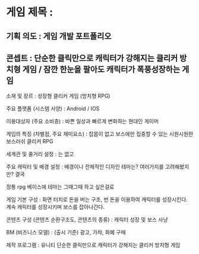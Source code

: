 # 게임 제목 :
## 기획 의도 : 게임 개발 포트폴리오
## 콘셉트 : 단순한 클릭만으로 캐릭터가 강해지는 클리커 방치형 게임 / 잠깐 한눈을 팔아도 캐릭터가 폭풍성장하는 게임
 소재 및 장르 : 성장형 클리커 게임 (방치형 RPG) </br>
 
 주요 플랫폼 (시스템 사양) : Android / IOS</br>
 
이용대상자 (주요 소비층) : 바쁜 일상과 빠르게 변화하는 현대인 게이머</br>

게임의 특징 (차별점, 주요 재미요소) : 잡몹이 없고 보스에만 집중할 수 있는 시원시원한 보스러쉬 클리커 RPG</br>

세계관 및 줄거리 설정 : 는 없고</br>

주요 캐릭터 및 배경 설정 : 배경이나 전체적인 디자인 테마는? 여러가지를 고려해봤지만? 결국</br>

정통 rpg 베이스에 테마는 그때그때 하고 싶은걸로</br>

게임 기본 구성 : 화면 터치로 돈을 버는 구조, 번 돈을 이용하여 캐릭터를 성장시킨다. 계속 캐릭터를 성장시키며 보스를 잡아나간다.</br>

콘텐츠 구성 (콘텐츠 순환구조도, 콘텐츠의 종류) : 캐릭터 성장 및 보스 사냥</br>

BM (비즈니스 모델) : (출시 기준) 광고, 가챠, 화폐 구매</br>


제작 프로그램 : 유니티 
단순한 클릭만으로 캐릭터가 강해지는 클리커 방치형 게임
